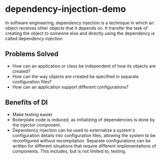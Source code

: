 # dependency-injection-demo
In software engineering, dependency injection is a technique in which an object receives other objects that it depends on. It transfer the task of creating the object to someone else and directly using the dependency is called dependency injection


## Problems Solved
- How can an application or class be independent of how its objects are created?
- How can the way objects are created be specified in separate configuration files?
- How can an application support different configurations?

## Benefits of DI
- Make testing easier
- Boilerplate code is reduced, as initializing of dependencies is done by the injector component.
- Dependency injection can be used to externalize a system's configuration details into configuration files, allowing the system to be reconfigured without recompilation. Separate configurations can be written for different situations that require different implementations of components. This includes, but is not limited to, testing.

